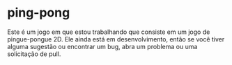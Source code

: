 # ping-pong
Este é um jogo em que estou trabalhando que consiste em um jogo de pingue-pongue 2D. Ele ainda está em desenvolvimento, então se você tiver alguma sugestão ou encontrar um bug, abra um problema ou uma solicitação de pull.
